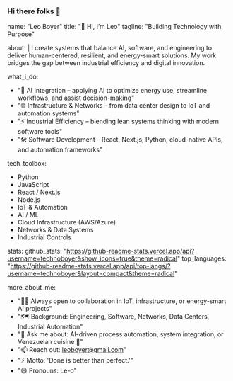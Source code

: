 ### Hi there folks 👋

name: "Leo Boyer"
title: "👋 Hi, I’m Leo"
tagline: "Building Technology with Purpose"

about: |
  I create systems that balance AI, software, and engineering to deliver 
  human-centered, resilient, and energy-smart solutions. 
  My work bridges the gap between industrial efficiency and digital innovation.

what_i_do:
  - "🤖 AI Integration – applying AI to optimize energy use, streamline workflows, and assist decision-making"
  - "🌐 Infrastructure & Networks – from data center design to IoT and automation systems"
  - "⚡ Industrial Efficiency – blending lean systems thinking with modern software tools"
  - "🛠️ Software Development – React, Next.js, Python, cloud-native APIs, and automation frameworks"

tech_toolbox:
  - Python
  - JavaScript
  - React / Next.js
  - Node.js
  - IoT & Automation
  - AI / ML
  - Cloud Infrastructure (AWS/Azure)
  - Networks & Data Systems
  - Industrial Controls

stats:
  github_stats: "https://github-readme-stats.vercel.app/api?username=technoboyer&show_icons=true&theme=radical"
  top_languages: "https://github-readme-stats.vercel.app/api/top-langs/?username=technoboyer&layout=compact&theme=radical"

more_about_me:
  - "👷‍♂️ Always open to collaboration in IoT, infrastructure, or energy-smart AI projects"
  - "🗺️ Background: Engineering, Software, Networks, Data Centers, Industrial Automation"
  - "💬 Ask me about: AI-driven process automation, system integration, or Venezuelan cuisine 🌮"
  - "📫 Reach out: leoboyer@gmail.com"
  - "⚡ Motto: 'Done is better than perfect.'"
  - "😄 Pronouns: Le-o"
